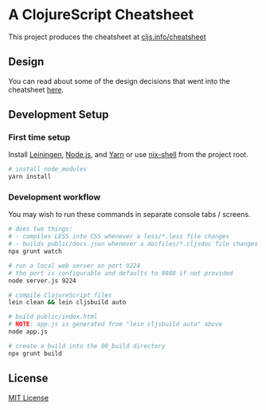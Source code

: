 # A ClojureScript Cheatsheet

This project produces the cheatsheet at [cljs.info/cheatsheet]

## Design

You can read about some of the design decisions that went into the cheatsheet
[here](design.md).

## Development Setup

### First time setup

Install [Leiningen], [Node.js], and [Yarn] or use [nix-shell] from the project root.

```sh
# install node_modules
yarn install
```

### Development workflow

You may wish to run these commands in separate console tabs / screens.

```sh
# does two things:
# - compiles LESS into CSS whenever a less/*.less file changes
# - builds public/docs.json whenever a docfiles/*.cljsdoc file changes
npx grunt watch

# run a local web server on port 9224
# the port is configurable and defaults to 8888 if not provided
node server.js 9224

# compile ClojureScript files
lein clean && lein cljsbuild auto

# build public/index.html
# NOTE: app.js is generated from "lein cljsbuild auto" above
node app.js

# create a build into the 00_build directory
npx grunt build
```

## License

[MIT License]

[cljs.info/cheatsheet]:https://cljs.info/cheatsheet
[Leiningen]:https://leiningen.org
[Node.js]:https://nodejs.org
[Yarn]:https://yarnpkg.com/
[nix-shell]:https://nixos.wiki/wiki/Development_environment_with_nix-shell
[MIT License]:https://github.com/oakmac/cljs-cheatsheet/blob/master/LICENSE.md
